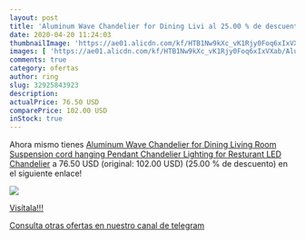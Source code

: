 ```yaml
---
layout: post
title: 'Aluminum Wave Chandelier for Dining Livi al 25.00 % de descuento'
date: 2020-04-20 11:24:03
thumbnailImage: 'https://ae01.alicdn.com/kf/HTB1Nw9kXc_vK1Rjy0Foq6xIxVXab/Aluminum-Wave-Chandelier-for-Dining-Living-Room-Suspension-cord-hanging-Pendant-Chandelier-Lighting-for-Resturant-LED.jpg_350x350._SL200_.jpg'
images: [ 'https://ae01.alicdn.com/kf/HTB1Nw9kXc_vK1Rjy0Foq6xIxVXab/Aluminum-Wave-Chandelier-for-Dining-Living-Room-Suspension-cord-hanging-Pendant-Chandelier-Lighting-for-Resturant-LED.jpg_350x350._SL200_.jpg' ]
comments: true
category: ofertas
author: ring
slug: 32925843923
description:
actualPrice: 76.50 USD
comparePrice: 102.00 USD
inStock: true
---
```


Ahora mismo tienes [Aluminum Wave Chandelier for Dining Living Room Suspension cord hanging Pendant Chandelier Lighting for Resturant LED Chandelier](https://www.amazon.com/dp/32925843923/?tag=redken08-20) a 76.50 USD (original: 102.00 USD) (25.00 %  de descuento) en el siguiente enlace!

[![](https://ae01.alicdn.com/kf/HTB1Nw9kXc_vK1Rjy0Foq6xIxVXab/Aluminum-Wave-Chandelier-for-Dining-Living-Room-Suspension-cord-hanging-Pendant-Chandelier-Lighting-for-Resturant-LED.jpg_350x350._SL200_.jpg)](https://www.amazon.com/dp/32925843923/?tag=redken08-20)

[Visítala!!!](https://www.amazon.com/dp/32925843923/?tag=redken08-20)

[Consulta otras ofertas en nuestro canal de telegram](https://t.me/s/ofertas25)
